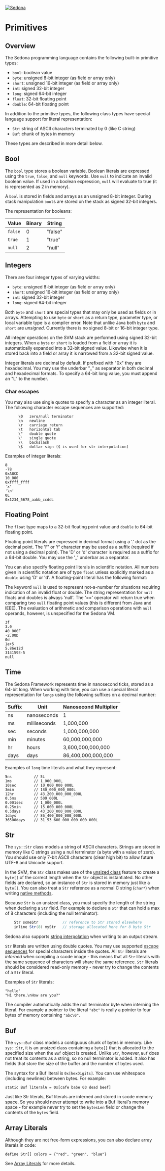 
<!--
[//]: # (Copyright &#169; 2007 Tridium, Inc
  Licensed under the Academic Free License version 3.0

  History:
    29 Mar 07  Brian Frank  Creation
) -->
[![Sedona](../logo.png)](/)
# Primitives

## Overview

The Sedona programming language contains the following built-in
primitive types:

-   `bool`: boolean value
-   `byte`: unsigned 8-bit integer (as field or array only)
-   `short`: unsigned 16-bit integer (as field or array only)
-   `int`: signed 32-bit integer
-   `long`: signed 64-bit integer
-   `float`: 32-bit floating point
-   `double`: 64-bit floating point

In addition to the primitive types, the following class types have
special language support for literal representation:

-   `Str`: string of ASCII characters terminated by 0 (like C string)
-   `Buf`: chunk of bytes in memory

These types are described in more detail below.

## Bool

The `bool` type stores a boolean variable. Boolean literals are
expressed using the `true`, `false`, and `null` keywords. Use `null` to
indicate an invalid boolean value. If used in a boolean expression,
`null` will evaluate to true (it is represented as 2 in memory).

A `bool` is stored in fields and arrays as an unsigned 8-bit integer.
During stack manipulation `bool`s are stored on the stack as signed
32-bit integers.

The representation for booleans:

| Value   | Binary | String    |
|---------|--------|-----------|
| `false` | 0      | "false"   |
| `true`  | 1      | "true"    |
| `null`  | 2      | "null"    |

## Integers

There are four integer types of varying widths:

-   `byte`: unsigned 8-bit integer (as field or array only)
-   `short`: unsigned 16-bit integer (as field or array only)
-   `int`: signed 32-bit integer
-   `long`: signed 64-bit integer

Both `byte` and `short` are special types that may only be used as
fields or in arrays. Attempting to use `byte` or `short` as a return
type, parameter type, or local variable type is a compiler error. Note
that unlike Java both `byte` and `short` are *unsigned*. Currently there
is no signed 8-bit or 16-bit integer type.

All integer operations on the SVM stack are performed using signed
32-bit integers. When a `byte` or `short` is loaded from a field or
array it is automatically expanded into a 32-bit signed value. Likewise
when it is stored back into a field or array it is narrowed from a
32-bit signed value.

Integer literals are decimal by default. If prefixed with "0x" they
are hexadecimal. You may use the underbar "\_" as separator in both
decimal and hexadecimal formats. To specify a 64-bit long value, you
must append an "L" to the number.

### Char escapes

You may also use single quotes to specify a character as an integer
literal. The following character escape sequences are supported:
```
      \0   zero/null terminator
      \n   newline
      \r   carriage return
      \t   horizontal tab
      \"   double quote
      \'   single quote
      \\   backslash
      \$   dollar sign ($ is used for str interpolation)
```
Examples of integer literals:

    8
    -78
    0xABCD
    10_000
    0xffff_ffff
    'x'
    '\n'
    0L
    0x1234_5678_aabb_ccddL

## Floating Point

The `float` type maps to a 32-bit floating point value and `double` to
64-bit floating point.

Floating point literals are expressed in decimal format using a '.'
dot as the decimal point. The 'F' or 'f' character may be used as a
suffix (required if not using a decimal point). The 'D' or 'd'
character is required as a suffix for a 64-bit double. You may use the
'\_' underbar as a separator.

You can also specify floating point literals in scientific notation. All
numbers given in scientific notation are of type `float` unless
explicitly marked as a `double` using 'D' or 'd'. A floating-point
literal has the following format:

The keyword `null` is used to represent not-a-number for situations
requiring indication of an invalid float or double. The string
representation for `null` floats and doubles is always 'null'. The
'==' operator will return true when comparing two `null` floating
point values (this is different from Java and IEEE). The evaluation of
arithmetic and comparison operations with `null` operands, however, is
unspecified for the Sedona VM.

    3f
    3.0
    40_000F
    -2.00D
    0d
    1e+5
    5.86e12d
    314159E-5
    null

## Time

The Sedona Framework represents time in nanosecond ticks, stored as a
64-bit long. When working with time, you can use a special literal
representation for `longs` using the following suffixes on a decimal
number:

| Suffix | Unit         | Nanosecond Multiplier |
|--------|--------------|-----------------------|
| ns     | nanoseconds  | 1                     |
| ms     | milliseconds | 1,000,000             |
| sec    | seconds      | 1,000,000,000         |
| min    | minutes      | 60,000,000,000        |
| hr     | hours        | 3,600,000,000,000     |
| days   | days         | 86,400,000,000,000    |

Examples of `long` time literals and what they represent:

    5ns          // 5L
    1ms          // 1_000_000L
    10sec        // 10_000_000_000L
    3min         // 180_000_000_000L
    12hr         // 43_200_000_000_000L
    0.5ms        // 500_000L
    0.001sec     // 1_000_000L
    0.25min      // 15_000_000_000L
    0.5days      // 43_200_000_000_000L
    1days        // 86_400_000_000_000L
    36500days    // 31_53_600_000_000_000_000L

## Str

The `sys::Str` class models a string of ASCII characters. Strings are
stored in memory like C strings using a null terminator (a byte with a
value of zero). You should use only 7-bit ASCII characters (clear high
bit) to allow future UTF-8 and Unicode support.

In the SVM, the `Str` class makes use of the [unsized
class](/language/arrays#unsized-classes) feature to create a `byte[]` of the
correct length when the `Str` object is instantiated. No other fields
are declared, so an instance of `Str` is stored in memory just like a
`byte[]`. You can also treat a `Str` reference as a normal C string
(`char*`) when writing [native methods](/language/nativeMethods).

Because `Str` is an unsized class, you must specify the length of the
string when declaring a `Str` field. For example to declare a `Str` that
can hold a max of 8 characters (including the null terminator):

```java
    Str someStr           // reference to Str stored elsewhere
    inline Str(8) myStr   // storage allocated here for 8 byte Str
```

Sedona also supports [string interpolation](/language/expr#string-interpolation)
when writing to an output stream.

`Str` literals are written using double quotes. You may use supported
[escape sequences](#char-escapes) for special characters inside the
quotes. All `Str` literals are *interned* when compiling a scode image -
this means that all `Str` literals with the same sequence of characters
will share the same reference. `Str` literals should be considered
read-only memory - never try to change the contents of a `Str` literal.

Examples of `Str` literals:

    "hello"
    "Hi there.\nHow are you?"

The compiler automatically adds the null terminator byte when interning
the literal. For example a pointer to the literal `"abc"` is really a
pointer to four bytes of memory containing `"abc\0"`.

## Buf

The `sys::Buf` class models a contiguous chunk of bytes in memory. Like
`sys::Str`, it is an unsized class containing a `byte[]` that is
allocated to the specified size when the `Buf` object is created. Unlike
`Str`, however, `Buf` does not treat its contents as a string, so no
null terminator is added. It also has fields that store the size of the
buffer and the number of bytes used.

The syntax for a Buf literal is `0x[hexDigits]`. You can use whitespace
(including newlines) between bytes. For example:

    static Buf literalA = 0x[cafe babe 03 dead beef]

Just like Str literals, Buf literals are interned and stored in scode
memory space. So you should never attempt to write into a Buf literal\'s
memory space - for example never try to set the `bytesLen` field or
change the contents of the `bytes` field.

## Array Literals

Although they are not free-form expressions, you can also declare array
literals in code:

    define Str[] colors = {"red", "green", "blue"}

See [Array Literals](/language/fields#array-literals) for more details.
